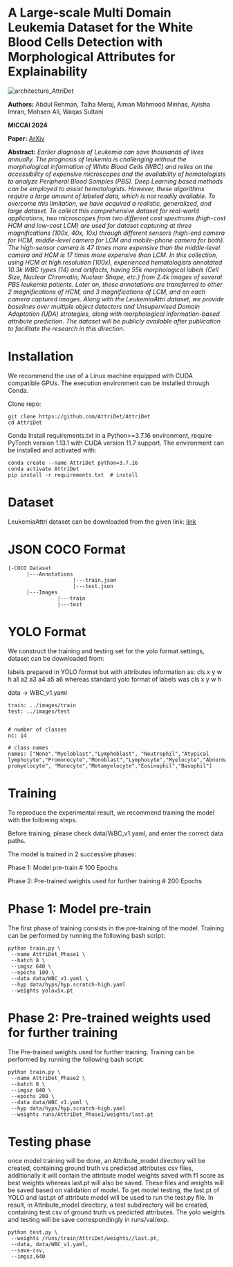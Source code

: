 # A Large-scale Multi Domain Leukemia Dataset for the White Blood Cells Detection with Morphological Attributes for Explainability

![architecture_AttriDet](https://github.com/intelligentMachines-ITU/Blood-Cancer-Dataset/assets/155678287/e2004432-3411-4eea-bc27-cf2a6a6daab9)


**Authors:** Abdul Rehman, Talha Meraj, Aiman Mahmood Minhas, Ayisha Imran, Mohsen Ali, Waqas Sultani

**MICCAI 2024**

**Paper:** [ArXiv](https://arxiv.org/abs/2405.10803)

**Abstract:** _Earlier diagnosis of Leukemia can save thousands of lives annually. The prognosis of leukemia is challenging without the morphological information of White Blood Cells (WBC) and relies on the accessibility of expensive microscopes and the availability of hematologists to analyze Peripheral Blood Samples (PBS). Deep Learning based methods can be employed to assist hematologists. However, these algorithms require a large amount of labeled data, which is not readily available. To overcome this limitation, we have acquired a realistic, generalized, and large dataset. To collect this comprehensive dataset for real-world applications, two microscopes from two different cost spectrums (high-cost HCM and low-cost LCM) are used for dataset capturing at three magnifications (100x, 40x, 10x) through different sensors (high-end camera for HCM, middle-level camera for LCM and mobile-phone camera for both). The high-sensor camera is 47 times more expensive than the middle-level camera and HCM is 17 times more expensive than LCM. In this collection, using HCM at high resolution (100x), experienced hematologists annotated 10.3k WBC types (14) and artifacts, having 55k morphological labels (Cell Size, Nuclear Chromatin, Nuclear Shape, etc.) from 2.4k images of several PBS leukemia patients. Later on, these annotations are transferred to other 2 magnifications of HCM, and 3 magnifications of LCM, and on each camera captured images. Along with the LeukemiaAttri dataset, we provide baselines over multiple object detectors and Unsupervised Domain Adaptation (UDA) strategies, along with morphological information-based attribute prediction. The dataset will be publicly available after publication to facilitate the research in this direction._

# Installation

We recommend the use of a Linux machine equipped with CUDA compatible GPUs. The execution environment can be installed through Conda.

Clone repo:
```
git clone https://github.com/AttriDet/AttriDet
cd AttriDet
```
 
Conda
Install requirements.txt in a Python>=3.7.16 environment, require PyTorch version 1.13.1 with CUDA version 11.7 support. The environment can be installed and activated with:
```
conda create --name AttriDet python=3.7.16
conda activate AttriDet
pip install -r requirements.txt  # install
```

# Dataset 
LeukemiaAttri dataset can be downloaded from the given link: [link](https://drive.google.com/drive/folders/1J5ld-tK6cewj9wXWUi3rs6UdlHnDBe8U?usp=sharing) 

# JSON COCO Format
```
|-COCO Dataset
      |---Annotations
                     |---train.json
                     |---test.json
      |---Images
                |---train
                |---test
```

# YOLO Format

We construct the training and testing set for the yolo format settings, dataset can be downloaded from:

labels prepared in YOLO format but with attributes information as: cls x y w h a1 a2 a3 a4 a5 a6 whereas standard yolo format of labels was cls x y w h 

data -> WBC_v1.yaml
```
train: ../images/train
test: ../images/test


# number of classes
nc: 14

# class names
names: ["None","Myeloblast","Lymphoblast", "Neutrophil","Atypical lymphocyte","Promonocyte","Monoblast","Lymphocyte","Myelocyte","Abnormal promyelocyte", "Monocyte","Metamyelocyte","Eosinophil","Basophil"]
```

# Training
To reproduce the experimental result, we recommend training the model with the following steps.

Before training, please check data/WBC_v1.yaml, and enter the correct data paths.

The model is trained in 2 successive phases:

Phase 1: Model pre-train # 100 Epochs

Phase 2: Pre-trained weights used for further training # 200 Epochs


# Phase 1: Model pre-train
The first phase of training consists in the pre-training of the model. Training can be performed by running the following bash script:

```
python train.py \
 --name AttriDet_Phase1 \
 --batch 8 \
 --imgsz 640 \
 --epochs 100 \
 --data data/WBC_v1.yaml \
 --hyp data/hyps/hyp.scratch-high.yaml
 --weights yolov5x.pt
```

# Phase 2: Pre-trained weights used for further training 
The Pre-trained weights used for further training. Training can be performed by running the following bash script:

```
python train.py \
 --name AttriDet_Phase2 \
 --batch 8 \
 --imgsz 640 \
 --epochs 200 \
 --data data/WBC_v1.yaml \
 --hyp data/hyps/hyp.scratch-high.yaml
 --weights runs/AttriDet_Phase1/weights/last.pt
```

# Testing phase
once model training will be done, an Attribute_model directory will be created, containing ground truth vs predicted attributes csv files, additionally it will contain the attribute model weights saved with f1 score as best weights whereas last.pt will also be saved. These files and weights will be saved based on validation of model. To get model testing, the last.pt of YOLO and last.pt of attribute model will be used to run the test.py file. In result, in Attribute_model directory, a test subdirectory will be created, containing test.csv of ground truth vs predicted attributes. The yolo weights and testing will be save correspondingly in runs/val/exp.

```
python test.py \
 --weights /runs/train/AttriDet/weights//last.pt,
 --data, data/WBC_v1.yaml, 
 --save-csv,
 --imgsz,640
```
